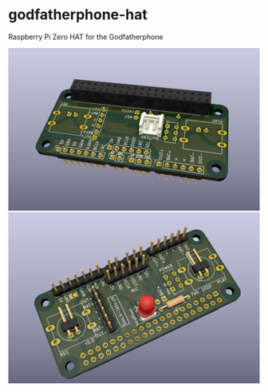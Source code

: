 # godfatherphone-hat
Raspberry Pi Zero HAT for the Godfatherphone

![](https://github.com/besi/godfatherphone-hat/blob/master/screenshot1.png?raw=true)
![](https://github.com/besi/godfatherphone-hat/blob/master/screenshot2.png?raw=true)
